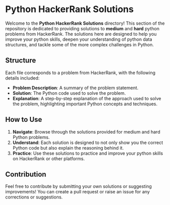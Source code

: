 
# Python HackerRank Solutions

Welcome to the **Python HackerRank Solutions** directory! This section of the repository is dedicated to providing solutions to **medium** and **hard** python problems from HackerRank. The solutions here are designed to help you improve your python skills, deepen your understanding of python data structures, and tackle some of the more complex challenges in Python.

## Structure

Each file corresponds to a problem from HackerRank, with the following details included:

- **Problem Description**: A summary of the problem statement.
- **Solution**: The Python code used to solve the problem.
- **Explanation**: A step-by-step explanation of the approach used to solve the problem, highlighting important Python concepts and techniques.

## How to Use

1. **Navigate**: Browse through the solutions provided for medium and hard Python problems.
2. **Understand**: Each solution is designed to not only show you the correct Python code but also explain the reasoning behind it.
3. **Practice**: Use these solutions to practice and improve your python skills on HackerRank or other platforms.

## Contribution

Feel free to contribute by submitting your own solutions or suggesting improvements! You can create a pull request or raise an issue for any corrections or suggestions.

